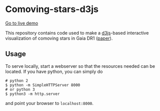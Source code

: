 # Comoving-stars-d3js

[Go to live demo](https://smoh.github.io/comoving-stars-d3js/)

This repository contains code used to make a [d3js](https://d3js.org)-based
interactive visualization of comoving stars in Gaia DR1 ([paper](https://ui.adsabs.harvard.edu/abs/2017AJ....153..257O/abstract)).

## Usage

To serve locally, start a webserver so that the resources needed can be
located. If you have python, you can simply do
```
# python 2
$ python -m SimpleHTTPServer 8000
# or python 3
$ python3 -m http.server
```
and point your browser to `localhost:8000`.

